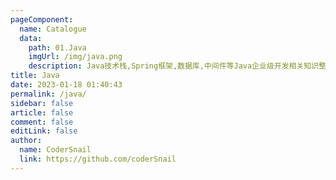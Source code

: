 ```yaml
---
pageComponent:
  name: Catalogue
  data:
    path: 01.Java
    imgUrl: /img/java.png
    description: Java技术栈,Spring框架,数据库,中间件等Java企业级开发相关知识整理
title: Java
date: 2023-01-18 01:40:43
permalink: /java/
sidebar: false
article: false
comment: false
editLink: false
author:
  name: CoderSnail
  link: https://github.com/coderSnail
---
```

